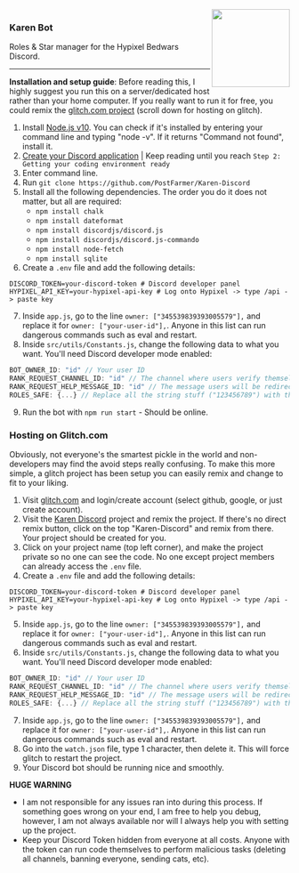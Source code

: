 
<img align="right" width="140" height="140" src="https://images-ext-1.discordapp.net/external/72UfvUaTzTYkV6FjG2Ab2F18Zef5p3piXzeN6rl_MC8/%3Fsize%3D1024/https/cdn.discordapp.com/avatars/554272860458450977/ccd888b746771ee0c29e9a47f6bc4366.png?width=300&height=300">

### Karen Bot
Roles & Star manager for the Hypixel Bedwars Discord.
- - -
**Installation and setup guide**:
Before reading this, I highly suggest you run this on a server/dedicated host rather than your home computer. If you really want to run it for free, you could remix the [glitch.com project](https://glitch.com/edit/#!/karen-discord?path=package.json:26:19) (scroll down for hosting on glitch).

1. Install [Node.js v10](https://nodejs.org). You can check if it's installed by entering your command line and typing "node -v". If it returns "Command not found", install it.
2. [Create your Discord application](https://anidiots.guide/getting-started/getting-started-long-version) | Keep reading until you reach `Step 2: Getting your coding environment ready`
3. Enter command line.
4. Run `git clone https://github.com/PostFarmer/Karen-Discord`
5. Install all the following dependencies. The order you do it does not matter, but all are required:
	- `npm install chalk` 
	- `npm install dateformat`
	- `npm install discordjs/discord.js`
	- `npm install discordjs/discord.js-commando`
	- `npm install node-fetch`
	- `npm install sqlite`
6. Create a `.env` file and add the following details:
```env
DISCORD_TOKEN=your-discord-token # Discord developer panel
HYPIXEL_API_KEY=your-hypixel-api-key # Log onto Hypixel -> type /api -> paste key
```
7. Inside `app.js`, go to the line `owner: ["345539839393005579"],` and replace it for `owner: ["your-user-id"],`. Anyone in this list can run dangerous commands such as eval and restart.
8. Inside `src/utils/Constants.js`, change the following data to what you want. You'll need Discord developer mode enabled:
```js
BOT_OWNER_ID: "id" // Your user ID
RANK_REQUEST_CHANNEL_ID: "id" // The channel where users verify themselves so karen can automatically purge it.
RANK_REQUEST_HELP_MESSAGE_ID: "id" // The message users will be redirected to if their account is not linked properly.
ROLES_SAFE: {...} // Replace all the string stuff ("123456789") with the role ids
```
9. Run the bot with `npm run start` - Should be online.

### Hosting on Glitch.com
Obviously, not everyone's the smartest pickle in the world and non-developers may find the avoid steps really confusing. To make this more simple, a glitch project has been setup you can easily remix and change to fit to your liking.
1. Visit [glitch.com](https://glitch.com) and login/create account (select github, google, or just create account).
2. Visit the [Karen Discord](https://glitch.com/edit/#!/karen-discord?path=README.md:32:55) project and remix the project. If there's no direct remix button, click on the top "Karen-Discord" and remix from there. Your project should be created for you.
3. Click on your project name (top left corner), and make the project private so no one can see the code. No one except project members can already access the `.env` file.
4. Create a `.env` file and add the following details:
```env
DISCORD_TOKEN=your-discord-token # Discord developer panel
HYPIXEL_API_KEY=your-hypixel-api-key # Log onto Hypixel -> type /api -> paste key
```
5. Inside `app.js`, go to the line `owner: ["345539839393005579"],` and replace it for `owner: ["your-user-id"],`. Anyone in this list can run dangerous commands such as eval and restart.
6. Inside `src/utils/Constants.js`, change the following data to what you want. You'll need Discord developer mode enabled:
```js
BOT_OWNER_ID: "id" // Your user ID
RANK_REQUEST_CHANNEL_ID: "id" // The channel where users verify themselves so karen can automatically purge it.
RANK_REQUEST_HELP_MESSAGE_ID: "id" // The message users will be redirected to if their account is not linked properly.
ROLES_SAFE: {...} // Replace all the string stuff ("123456789") with the role ids
```
7. Inside `app.js`, go to the line `owner: ["345539839393005579"],` and replace it for `owner: ["your-user-id"],`. Anyone in this list can run dangerous commands such as eval and restart.
8. Go into the `watch.json` file, type 1 character, then delete it. This will force glitch to restart the project.
9. Your Discord bot should be running nice and smoothly.

**HUGE WARNING**
- I am not responsible for any issues ran into during this process. If something goes wrong on your end, I am free to help you debug, however, I am not always available nor will I always help you with setting up the project.
- Keep your Discord Token hidden from everyone at all costs. Anyone with the token can run code themselves to perform malicious tasks (deleting all channels, banning everyone, sending cats, etc).